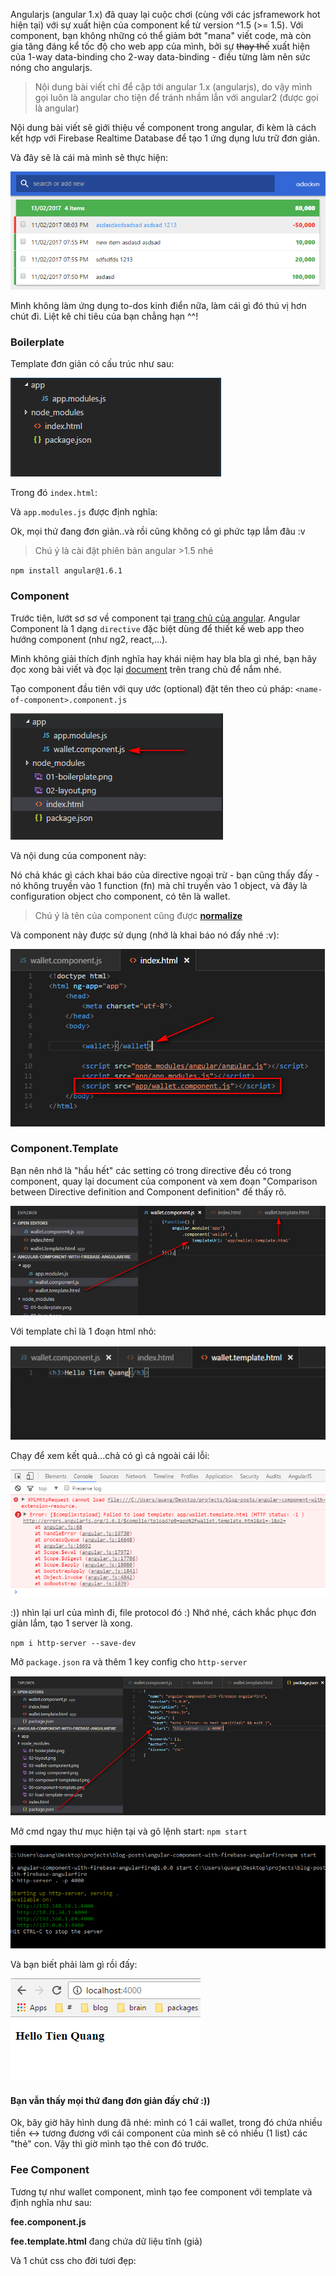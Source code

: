 Angularjs (angular 1.x) đã quay lại cuộc chơi (cùng với các jsframework hot hiện tại) với sự xuất hiện của component kể từ version ^1.5 (>= 1.5). Với component, bạn không những có thể giảm bớt "mana" viết code, mà còn gia tăng đáng kể tốc độ cho web app của mình, bởi sự ~~thay thế~~ xuất hiện của 1-way data-binding cho 2-way data-binding - điều từng làm nên sức nóng cho angularjs.

> Nội dung bài viết chỉ để cập tới angular 1.x (angularjs), do vậy mình gọi luôn là angular cho tiện để tránh nhầm lẫn với angular2 (được gọi là angular) 

Nội dung bài viết sẽ giới thiệu về component trong angular, đi kèm là cách kết hợp với Firebase Realtime Database để tạo 1 ứng dụng lưu trữ đơn giản.

Và đây sẽ là cái mà mình sẽ thực hiện:

![layout](angular-component-with-firebase-angularfire/02-layout.png)

Mình không làm ứng dụng to-dos kinh điển nữa, làm cái gì đó thú vị hơn chút đi. Liệt kê chi tiêu của bạn chẳng hạn ^^!

### Boilerplate

Template đơn giản có cấu trúc như sau:

![Boilerplate](angular-component-with-firebase-angularfire/01-boilerplate.png)

Trong đó `index.html`:

<script src="https://gist.github.com/oclockvn/3ec6e442d3c3eca0bedbbe239c8de73d.js"></script>

Và `app.modules.js` được định nghĩa:

<script src="https://gist.github.com/oclockvn/487d8b35568fd210fa61a6322b555d52.js"></script>

Ok, mọi thứ đang đơn giản..và rồi cũng không có gì phức tạp lắm đâu :v

> Chú ý là cài đặt phiên bản angular >1.5 nhé

`npm install angular@1.6.1`

### Component

Trước tiên, lướt sơ sơ về component tại [trang chủ của angular](https://docs.angularjs.org/guide/component). Angular Component là 1 dạng `directive` đặc biệt dùng để thiết kế web app theo hướng component (như ng2, react,...).

Mình không giải thích định nghĩa hay khái niệm hay bla bla gì nhé, bạn hãy đọc xong bài viết và đọc lại [document](https://docs.angularjs.org/guide/component) trên trang chủ để nắm nhé.

Tạo component đầu tiên với quy ước (optional) đặt tên theo cú pháp: `<name-of-component>.component.js`

![wallet component](angular-component-with-firebase-angularfire/03-wallet-component.png)

Và nội dung của component này:

<script src="https://gist.github.com/oclockvn/70ed0ca2fdf5ec3e65c69ef67cd5323a.js"></script>

Nó chả khác gì cách khai báo của directive ngoại trừ - bạn cũng thấy đấy - nó không truyền vào 1 function (fn) mà chỉ truyền vào 1 object, và đây là configuration object cho component, có tên là wallet.

> Chú ý là tên của component cũng được [**normalize**](https://docs.angularjs.org/guide/directive)

Và component này được sử dụng (nhớ là khai báo nó đấy nhé :v):

![using component](angular-component-with-firebase-angularfire/04-using-component.png)

### Component.Template

Bạn nên nhớ là "hầu hết" các setting có trong directive đều có trong component, quay lại document của component và xem đoạn "Comparison between Directive definition and Component definition" để thấy rõ.

![component template url](angular-component-with-firebase-angularfire/05-component-templateurl.png)

Với template chỉ là 1 đoạn html nhỏ:

![component template](angular-component-with-firebase-angularfire/06-component-template.png)

Chạy để xem kết quả...chả có gì cả ngoài cái lỗi:

![load template error](angular-component-with-firebase-angularfire/07-load-template-error.png)

:)) nhìn lại url của mình đi, file protocol đó :) Nhớ nhé, cách khắc phục đơn giản lắm, tạo 1 server là xong.

`npm i http-server --save-dev`

Mở `package.json` ra và thêm 1 key config cho `http-server`

![setup http-server](angular-component-with-firebase-angularfire/08-setup-http-server.png)

Mở cmd ngay thư mục hiện tại và gõ lệnh start: `npm start`

![start http-server](angular-component-with-firebase-angularfire/09-start-http-server.png)

Và bạn biết phải làm gì rồi đấy:

![localhost](angular-component-with-firebase-angularfire/10-localhost.png)

#### Bạn vẫn thấy mọi thứ đang đơn giản đấy chứ :))

Ok, bây giờ hãy hình dung đã nhé: mình có 1 cái wallet, trong đó chứa nhiều tiền <-> tương đương với cái component của mình sẽ có nhiều (1 list) các "thẻ" con. Vậy thì giờ mình tạo thẻ con đó trước.

### Fee Component

Tương tự như wallet component, mình tạo fee component với template và định nghĩa như sau:

**fee.component.js**

<script src="https://gist.github.com/oclockvn/a5c9e26aebdcba1d1cefba5afe9a7dd5.js"></script>

**fee.template.html** đang chứa dữ liệu tĩnh (giả)

<script src="https://gist.github.com/oclockvn/f8f4515dffd8348ab970cf96b0f9f334.js"></script>

Và 1 chút css cho đời tươi đẹp:

<script src="https://gist.github.com/oclockvn/7ad0b30f4229cd9f2dbe6ec61c563213.js"></script>